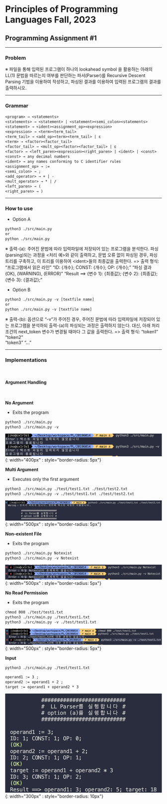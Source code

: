 # Principles of Programming Languages Fall, 2023
## Programming Assignment #1

<hr>

### Problem
※ 파일을 통해 입력된 프로그램이 하나의 lookahead symbol 을 활용하는 아래의 LL(1) 
문법을 따르는지 여부를 판단하는 파서(Parser)를 Recursive Descent Parsing 기법을 
이용하여 작성하고, 파싱된 결과를 이용하여 입력된 프로그램의 결과를 출력하시오. 
<hr>

### Grammar

```
<program> → <statements>
<statements> → <statement> | <statement><semi_colon><statements>
<statement> → <ident><assignment_op><expression>
<expression> → <term><term_tail>
<term_tail> → <add_op><term><term_tail> | ε
<term> → <factor><factor_tail>
<factor_tail> → <mult_op><factor><factor_tail> | ε
<factor> → <left_paren><expression><right_paren> | <ident> | <const>
<const> → any decimal numbers
<ident> → any names conforming to C identifier rules
<assignment_op> → :=
<semi_colon> → ;
<add_operator> → + | -
<mult_operator> → * | /
<left_paren> → (
<right_paren> → )
```
<hr>

### How to use
* Option A
```
python3 ./src/main.py
or
python ./src/main.py
```
※ 출력-(a): 주어진 문법에 따라 입력파일에 저장되어 있는 프로그램을 분석한다. 
파싱(parsing)되는 과정을 <처리 예>와 같이 출력하고, 문법 오류 없이 파싱된 경우, 파싱 
트리를 구축하고, 이 트리를 이용하여 &lt;ident&gt;들의 최종값을 출력한다. 
=> 출력 형식: 
“프로그램에서 읽은 라인” 
“ID: {개수}; CONST: {개수}; OP: {개수};” 
“파싱 결과 (OK), (WARNING), (ERROR)” 
“Result ==> {변수 1}: {최종값}; {변수 2}: {최종값}; {변수 3}: {결과값};”  
* Option B
```
python3 ./src/main.py -v [textfile name]
or
python ./src/main.py -v [textfile name]
```
※ 출력-(b): 옵션으로 “-v”가 주어진 경우, 주어진 문법에 따라 입력파일에 저장되어 있는 
프로그램을 분석하되 출력-(a)의 파싱되는 과정은 출력하지 않는다. 대신, 아래 처리 조건의 
next_token 변수가 변경될 때마다 그 값을 출력한다. 
=> 출력 형식: 
“token1” 
“token2”  
“token3”
“...”
<hr>


### Implementations
<br>

#### Argument Handling
<br>

**No Argument**
- Exits the program
```
python3 ./src/main.py
python3 ./src/main.py -v
```
![Argument_img](./20196014/img/img_1.png){: width="400px" : style="border-radius: 5px"}


**Multi Argument**
- Executes only the first argument
```
python3 ./src/main.py ./test/test1.txt ./test/test2.txt
python3 ./src/main.py -v ./test/test1.txt ./test/test2.txt
```
![Argument_img](./20196014/img/img_2.png){: width="500px" : style="border-radius: 5px"}

**Non-existent File**
- Exits the program
```
python3 ./src/main.py Notexist
python3 ./src/main.py -v Notexist
```
![Argument_img](./20196014/img/img_3.png){: width="500px" : style="border-radius: 5px"}

**No Read Permission**
- Exits the program
```
chmod 000 ./test/test1.txt 
python3 ./src/main.py ./test/test1.txt
python3 ./src/main.py -v ./test/test1.txt
```
![Argument_img](./20196014/img/img_4.png){: width="500px" : style="border-radius: 5px"}



**Input**

```
python3 ./src/main.py ./test/test1.txt
```
```
operand1 := 3 ;
operand2 := operand1 + 2 ;
target := operand1 + operand2 * 3
```
![test_1](./20196014/img/img_5.png){: width="300px" : style="border-radius: 10px"}